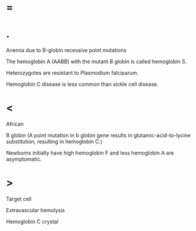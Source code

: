 # =

# .

Anemia due to B-globin recessive point mutations

The hemoglobin A (AABB) with the mutant B globin is called hemoglobin S.

Heterozygotes are resistant to Plasmodium falciparum.

Hemoglobin C disease is less common than sickle cell disease.

# <

African

B globin (A point mutation in b globin gene results in glutamic-acid-to-lycine substitution, resulting in hemoglobin C.)

Newborns initially have high hemoglobin F and less hemoglobin A are asymptomatic.

# >

Target cell

Extravascular hemolysis

Hemoglobin C crystal
